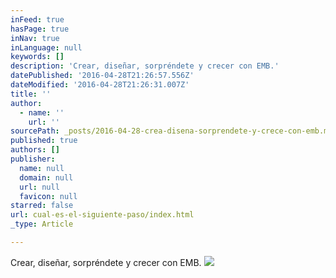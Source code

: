 ```yaml
---
inFeed: true
hasPage: true
inNav: true
inLanguage: null
keywords: []
description: 'Crear, diseñar, sorpréndete y crecer con EMB.'
datePublished: '2016-04-28T21:26:57.556Z'
dateModified: '2016-04-28T21:26:31.007Z'
title: ''
author:
  - name: ''
    url: ''
sourcePath: _posts/2016-04-28-crea-disena-sorprendete-y-crece-con-emb.md
published: true
authors: []
publisher:
  name: null
  domain: null
  url: null
  favicon: null
starred: false
url: cual-es-el-siguiente-paso/index.html
_type: Article

---
```

Crear, diseñar, sorpréndete y crecer con EMB.
![](https://the-grid-user-content.s3-us-west-2.amazonaws.com/13d1fcf1-bb43-4d3d-b198-6d6050773c5b.jpg)